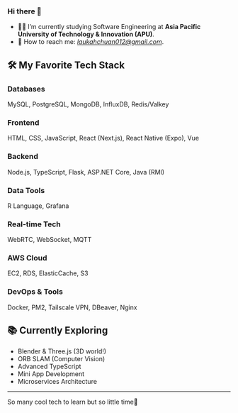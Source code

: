 ### Hi there 👋

- 👨‍🎓 I’m currently studying Software Engineering at **Asia Pacific University of Technology & Innovation (APU)**.
- 💬 How to reach me: *laukahchuan012@gmail.com*.

## 🛠️ My Favorite Tech Stack

### Databases
MySQL, PostgreSQL, MongoDB, InfluxDB, Redis/Valkey

### Frontend
HTML, CSS, JavaScript, React (Next.js), React Native (Expo), Vue

### Backend
Node.js, TypeScript, Flask, ASP.NET Core, Java (RMI)

### Data Tools
R Language, Grafana

### Real-time Tech
WebRTC, WebSocket, MQTT

### AWS Cloud
EC2, RDS, ElasticCache, S3

### DevOps & Tools
Docker, PM2, Tailscale VPN, DBeaver, Nginx

## 📚 Currently Exploring
- Blender & Three.js (3D world!)
- ORB SLAM (Computer Vision)
- Advanced TypeScript
- Mini App Development
- Microservices Architecture

---

So many cool tech to learn but so little time🥹


<!--
**Whalehoho/Whalehoho** is a ✨ _special_ ✨ repository because its `README.md` (this file) appears on your GitHub profile.

Here are some ideas to get you started:

- 🔭 I’m currently working on ...
- 🌱 I’m currently learning ...
- 👯 I’m looking to collaborate on ...
- 🤔 I’m looking for help with ...
- 💬 Ask me about ...
- 📫 How to reach me: ...
- 😄 Pronouns: ...
- ⚡ Fun fact: ...
-->
